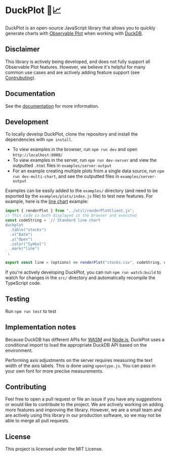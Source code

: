 # DuckPlot 🦆📈

DuckPlot is an open-source JavaScript library that allows you to quickly generate charts with
[Observable Plot](https://github.com/observablehq/plot) when working with
[DuckDB](https://duckdb.org/).

## Disclaimer

This library is actively being developed, and does not fully support all
Observable Plot features. However, we believe it's helpful for many common use
cases and are actively adding feature support (see [Contrubuting](#Contributing)).

## Documentation

See the [documentation](https://summerforeverco.github.io/duck-plot/) for more information.

## Development

To locally develop DuckPlot, clone the repository and install the dependencies
with `npm install`.

- To view examples in the browser, run `npm run dev` and open `http://localhost:8008/`
- To view examples in the server, run `npm run dev-server` and view
  the outputted `.html` files in `examples/server-output`
- For an example creating multiple plots from a single data source, run `npm run
dev-multi-chart`, and see the outputted files in `examples/server-output`

Examples can be easily added to the `examples/` directory (and need to be
exported by the `examples/plots/index.js` file) to test new features. For
example, here is the [line chart](examples/plots/line.js) example:

```javascript
import { renderPlot } from "../util/renderPlotClient.js";
// This code is both displayed in the browser and executed
const codeString = `// Standard line chart
duckplot
  .table("stocks")
  .x("Date")
  .y("Open")
  .color("Symbol")
  .mark("line")
`;

export const line = (options) => renderPlot("stocks.csv", codeString, options);
```

If you're actively developing DuckPlot, you can run `npm run watch:build` to watch for changes in the `src/` directory and automatically recompile the TypeScript code.

## Testing

Run `npm run test` to test

## Implementation notes

Because DuckDB has different APIs for
[WASM](https://duckdb.org/docs/api/wasm/overview.html) and [Node.js](https://duckdb.org/docs/api/nodejs/overview), DuckPlot uses a conditional import to load the appropriate DuckDB API based on the environment.

Performing axis adjustments on the server requires measuring the text width of
the axis labels. This is done using `opentype.js`. You can pass in your own font
for more precise measurements.

## Contributing

Feel free to open a pull request or file an issue if you have any suggestions or would
like to contribute to the project. We are actively working on adding more
features and improving the library. However, we are a small team and are
actively using this library in our production software, so we may not be able to
merge all pull requests.

## License

This project is licensed under the MIT License.
